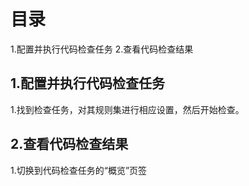 # 目录
1.配置并执行代码检查任务
2.查看代码检查结果

## 1.配置并执行代码检查任务
1.找到检查任务，对其规则集进行相应设置，然后开始检查。

## 2.查看代码检查结果
1.切换到代码检查任务的“概览”页签